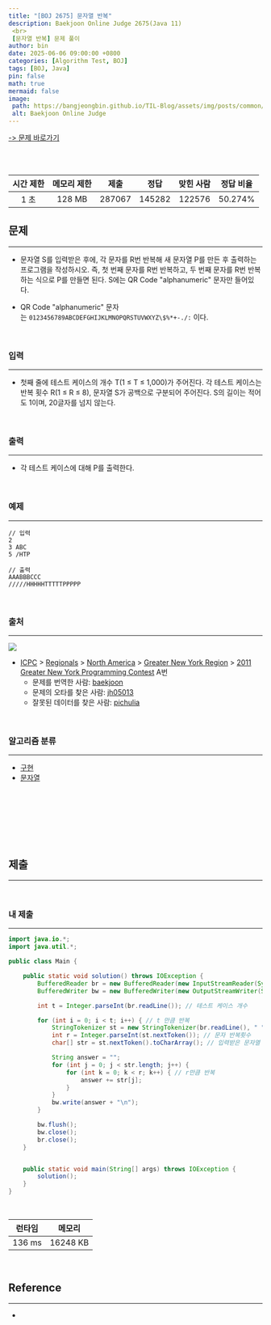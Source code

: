 ```yaml
---
title: "[BOJ 2675] 문자열 반복"
description: Baekjoon Online Judge 2675(Java 11)
 <br>
 [문자열 반복] 문제 풀이
author: bin
date: 2025-06-06 09:00:00 +0800
categories: [Algorithm Test, BOJ]
tags: [BOJ, Java]
pin: false
math: true
mermaid: false
image:
 path: https://bangjeongbin.github.io/TIL-Blog/assets/img/posts/common/baekjoon-logo.png
 alt: Baekjoon Online Judge
---
```

[-> 문제 바로가기](https://www.acmicpc.net/problem/2675)

<br>
<br>

| 시간 제한 | 메모리 제한 |   제출   |   정답   | 맞힌 사람  |  정답 비율  |
| :---: | :----: | :----: | :----: | :----: | :-----: |
|  1 초  | 128 MB | 287067 | 145282 | 122576 | 50.274% |

## 문제
---
- 문자열 S를 입력받은 후에, 각 문자를 R번 반복해 새 문자열 P를 만든 후 출력하는 프로그램을 작성하시오. 즉, 첫 번째 문자를 R번 반복하고, 두 번째 문자를 R번 반복하는 식으로 P를 만들면 된다. S에는 QR Code "alphanumeric" 문자만 들어있다.

- QR Code "alphanumeric" 문자는 `0123456789ABCDEFGHIJKLMNOPQRSTUVWXYZ\$%*+-./:` 이다.

<br>

### 입력
---
- 첫째 줄에 테스트 케이스의 개수 T(1 ≤ T ≤ 1,000)가 주어진다. 각 테스트 케이스는 반복 횟수 R(1 ≤ R ≤ 8), 문자열 S가 공백으로 구분되어 주어진다. S의 길이는 적어도 1이며, 20글자를 넘지 않는다.

<br>

### 출력
---
- 각 테스트 케이스에 대해 P를 출력한다.

<br>

### 예제
---
```
// 입력
2
3 ABC
5 /HTP
```

```
// 출력
AAABBBCCC
/////HHHHHTTTTTPPPPP
```

<br>

### 출처
---
[![](https://licensebuttons.net/l/by-nc-sa/3.0/88x31.png)](https://creativecommons.org/licenses/by-nc-sa/3.0/)

- [ICPC](https://www.acmicpc.net/category/1) > [Regionals](https://www.acmicpc.net/category/7) > [North America](https://www.acmicpc.net/category/8) > [Greater New York Region](https://www.acmicpc.net/category/9) > [2011 Greater New York Programming Contest](https://www.acmicpc.net/category/detail/5) A번
	- 문제를 번역한 사람: [baekjoon](https://www.acmicpc.net/user/baekjoon)
	- 문제의 오타를 찾은 사람: [jh05013](https://www.acmicpc.net/user/jh05013)
	- 잘못된 데이터를 찾은 사람: [pichulia](https://www.acmicpc.net/user/pichulia)

<br>

### 알고리즘 분류
---
- [구현](https://www.acmicpc.net/problem/tag/102)
- [문자열](https://www.acmicpc.net/problem/tag/158)

<br>
<br>
<br>
<br>
<br>
<br>

## 제출
---

<br>

### 내 제출
---
```java
import java.io.*;
import java.util.*;

public class Main {

    public static void solution() throws IOException {
        BufferedReader br = new BufferedReader(new InputStreamReader(System.in));
        BufferedWriter bw = new BufferedWriter(new OutputStreamWriter(System.out));

        int t = Integer.parseInt(br.readLine()); // 테스트 케이스 개수

        for (int i = 0; i < t; i++) { // t 만큼 반복
            StringTokenizer st = new StringTokenizer(br.readLine(), " ");
            int r = Integer.parseInt(st.nextToken()); // 문자 반복횟수
            char[] str = st.nextToken().toCharArray(); // 입력받은 문자열 -> char 배열 화

            String answer = "";
            for (int j = 0; j < str.length; j++) {
                for (int k = 0; k < r; k++) { // r만큼 반복
                    answer += str[j];
                }
            }
            bw.write(answer + "\n");
        }

        bw.flush();
        bw.close();
        br.close();
    }


    public static void main(String[] args) throws IOException {
        solution();
    }
}

```

<br>

|  런타임   |   메모리    |
| :----: | :------: |
| 136 ms | 16248 KB |

<br>

## Reference
---
- 
